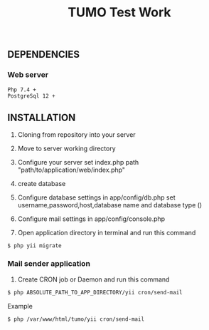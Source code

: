 <p align="center">
    <h1 align="center">TUMO Test Work</h1>
    <br>
</p>

DEPENDENCIES
------------
### Web server 

```text
Php 7.4 +
PostgreSql 12 + 
```

INSTALLATION
------------
1. Cloning  from repository into your server 

2. Move to server working directory

3. Configure your server set index.php path "path/to/application/web/index.php"

4. create database 

5. Configure database settings in app/config/db.php 
    set username,password,host,database name and database type ()  

6. Configure mail settings in app/config/console.php  

7. Open application directory in terminal and run this command
```
$ php yii migrate
```

### Mail sender application 

1. Create CRON job or Daemon and run this command 
```html
$ php ABSOLUTE_PATH_TO_APP_DIRECTORY/yii cron/send-mail
```
Example
```
$ php /var/www/html/tumo/yii cron/send-mail
```

